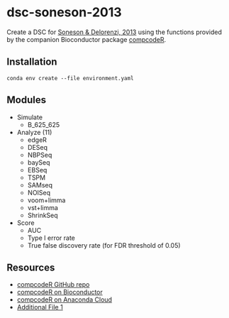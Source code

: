 # dsc-soneson-2013

Create a DSC for [Soneson & Delorenzi, 2013][soneson2013] using the functions
provided by the companion Bioconductor package [compcodeR][].

[compcodeR]: https://www.bioconductor.org/packages/release/bioc/html/compcodeR.html
[soneson2013]: https://bmcbioinformatics.biomedcentral.com/articles/10.1186/1471-2105-14-91

## Installation

```
conda env create --file environment.yaml
```

## Modules

* Simulate
  * B_625_625
* Analyze (11)
  * edgeR
  * DESeq
  * NBPSeq
  * baySeq
  * EBSeq
  * TSPM
  * SAMseq
  * NOISeq
  * voom+limma
  * vst+limma
  * ShrinkSeq
* Score
  * AUC
  * Type I error rate
  * True false discovery rate (for FDR threshold of 0.05)

## Resources

* [compcodeR GitHub repo](https://github.com/csoneson/compcodeR)
* [compcodeR on Bioconductor][compcodeR]
* [compcodeR on Anaconda Cloud](https://anaconda.org/bioconda/bioconductor-compcoder)
* [Additional File 1][supp]

[supp]: https://static-content.springer.com/esm/art%3A10.1186%2F1471-2105-14-91/MediaObjects/12859_2012_5756_MOESM1_ESM.pdf
